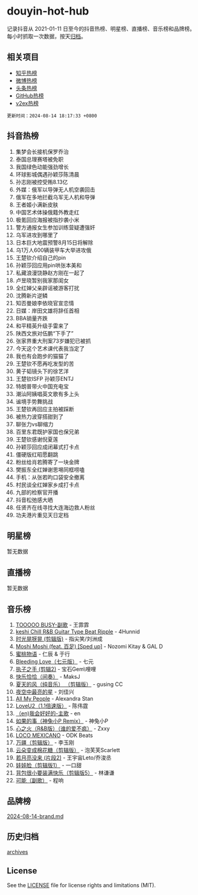 # douyin-hot-hub

记录抖音从 2021-01-11 日至今的抖音热榜、明星榜、直播榜、音乐榜和品牌榜。每小时抓取一次数据，按天[归档](archives)。

## 相关项目

- [知乎热榜](https://github.com/lonnyzhang423/zhihu-hot-hub)
- [微博热榜](https://github.com/lonnyzhang423/weibo-hot-hub)
- [头条热榜](https://github.com/lonnyzhang423/toutiao-hot-hub)
- [GitHub热榜](https://github.com/lonnyzhang423/github-hot-hub)
- [v2ex热榜](https://github.com/lonnyzhang423/v2ex-hot-hub)


`更新时间：2024-08-14 18:17:33 +0800`

## 抖音热榜

1. 集梦会长接机保罗乔治
1. 泰国总理赛塔被免职
1. 我国绿色动能强劲增长
1. 环球影城偶遇孙颖莎陈清晨
1. 孙志刚被控受贿8.13亿
1. 外媒：俄军以导弹无人机空袭回击
1. 俄军在多地拦截乌军无人机和导弹
1. 王者姬小满新皮肤
1. 中国艺术体操俄籍外教走红
1. 极氪回应海报被指抄袭小米
1. 警方通报女生参加训练营疑遭强奸
1. 乌军进攻到哪里了
1. 日本巨大地震预警8月15日将解除
1. 乌1万人600辆装甲车大举进攻俄
1. 王楚钦介绍自己的pin
1. 孙颖莎回应用pin哄张本美和
1. 私藏浪漫饶静赵方刚在一起了
1. 卢昱晓暂别我家那闺女
1. 全红婵父亲辟谣被游客打扰
1. 沈腾新片逆鳞
1. 知否曼娘李依晓官宣恋情
1. 日媒：岸田文雄将辞任首相
1. BBA销量齐跌
1. 和平精英升级手雷来了
1. 陕西文旅对伍鹏“下手了”
1. 张家界重大刑案73岁嫌犯已被抓
1. 今天这个艺术课代表我当定了
1. 我也有会跑步的猫猫了
1. 王楚钦不愿再吃发型的苦
1. 黄子韬镜头下的徐艺洋
1. 王楚钦ISFP 孙颖莎ENTJ
1. 特朗普带火中国充电宝
1. 潮汕阿姨唱英文歌有多上头
1. 谧境手势舞挑战
1. 王楚钦再回应主拍被踩断
1. 被热力波穿搭甜到了
1. 聊张力vs聊缩力
1. 百里东君既护家国也保兄弟
1. 王楚钦感谢倪夏莲
1. 孙颖莎回应成闭幕式打卡点
1. 僵硬版红昭愿翻跳
1. 粉丝给肖若腾寄了一块金牌
1. 樊振东全红婵谢思埸同框唠嗑
1. 手机：从张若昀口袋安全撤离
1. 村民谈全红婵家乡成打卡点
1. 九部的检察官开播
1. 抖音松弛感大晒
1. 任贤齐在线寻找大连海边救人粉丝
1. 功夫港片重见天日定档

## 明星榜

暂无数据

## 直播榜

暂无数据

## 音乐榜

1. [TOOOOO BUSY-副歌](https://sf5-hl-cdn-tos.douyinstatic.com/obj/tos-cn-ve-2774/o0fmjGZetNDjSM5EimFs2QlzBg30YgByJMRQrC) - 王霏霏
1. [keshi Chill R&B Guitar Type Beat Ripple](https://sf5-hl-cdn-tos.douyinstatic.com/obj/tos-cn-ve-2774/okQIfmitAB3HpgZQo0YCEFEACcDhQngn0fkFIC) - 4Hunnid
1. [时光晃呀晃 (剪辑版)](https://sf5-hl-cdn-tos.douyinstatic.com/obj/tos-cn-ve-2774/o8ACeQem3gwI1x3GIYGAfKG0LJebKFRJDwRwyW) - 指尖笑/刘洲成
1. [Moshi Moshi (feat. 百足) [Sped up]](https://sf5-hl-cdn-tos.douyinstatic.com/obj/tos-cn-ve-2774/ocCPFQcXJLeroaIdQLIGAoeeYM3OAUYGDguHXz) - Nozomi Kitay & GAL D
1. [蜜桃物语](https://sf3-cdn-tos.douyinstatic.com/obj/tos-cn-ve-2774/oIhOSCZtIACtYU4XQkngiW9kCBfVD1Fz9IYeqL) - 仁辰 & 于行
1. [Bleeding Love（七元版）](https://sf5-hl-cdn-tos.douyinstatic.com/obj/tos-cn-ve-2774/oEgC9eZFHQ1MfSRnrfkzFp8AayDWqAQMABBgUs) - 七元
1. [执子之手 (剪辑2)](https://sf3-cdn-tos.douyinstatic.com/obj/tos-cn-ve-2774/oUoZLQjCc31XzqsBnBQUNgeKtYPBcgbFDwtfcu) - 宝石Gem\哩哩
1. [快乐恰恰（间奏）](https://sf3-cdn-tos.douyinstatic.com/obj/tos-cn-ve-2774/oMesum3HvWQXJxuMFeVYzf54o2QzH5aEBPOCAn) - MaksJ
1. [夏天的风（纯音乐） （剪辑版）](https://sf5-hl-cdn-tos.douyinstatic.com/obj/tos-cn-ve-2774/oUzLjBZZFQAoNRmGokEeD5zfQCObp6UeFAnTa6) - gusing CC
1. [夜空中最亮的星](https://sf5-hl-cdn-tos.douyinstatic.com/obj/tos-cn-ve-2774/o4IfgGwqqnFeXEMGaS8JBzJAdayAaCeoxqbjCD) - 刘佳兴
1. [All My People](https://sf5-hl-cdn-tos.douyinstatic.com/obj/tos-cn-ve-2774/c7773e6b7c3f4bd9b26cd85b0cfa4eff) - Alexandra Stan
1. [LoveU2（1.1倍速版）](https://sf5-hl-cdn-tos.douyinstatic.com/obj/tos-cn-ve-2774/oQMeDffLaEmgMwgCOEMAFCI6INzoFPgWdD0rsa) - 陈伟霆
1. [（en)我会好好的-主歌](https://sf3-cdn-tos.douyinstatic.com/obj/tos-cn-ve-2774/oUrYpIdrvCbA8m8yAZjbMWjUkL6tiinWMkBTs) - en
1. [如果的事（神兔小P Remix）](https://sf5-hl-cdn-tos.douyinstatic.com/obj/tos-cn-ve-2774/okHtAffz3g4ZB0BMQn9iC9BC6AciI3xCmgQTqt) - 神兔小P
1. [心之火（R&B版）（谁的爱不疯）](https://sf5-hl-cdn-tos.douyinstatic.com/obj/tos-cn-ve-2774/okemkEDaIBBE3OosftCgMxlFkLQZRw37t36ZQv) - Zxxy
1. [LOCO MEXICANO](https://sf3-cdn-tos.douyinstatic.com/obj/tos-cn-ve-2774/owxVoxJorA4ILBfsMAjU6t7O1xW9w0tS7EYzh6) - ODK Beats
1. [万疆（剪辑版）](https://sf5-hl-cdn-tos.douyinstatic.com/obj/tos-cn-ve-2774/ooG7oVgFlDTelKCjCsTTobQvbdtj1BBQXnfZd8) - 李玉刚
1. [云朵变成棉花糖（剪辑版）](https://sf3-cdn-tos.douyinstatic.com/obj/tos-cn-ve-2774/o8LC84GQLALFfXeyJmh8KE61byVQYMMeAZLfEI) - 泡芙芙Scarlett
1. [若月亮没来 (片段2)](https://sf5-hl-cdn-tos.douyinstatic.com/obj/tos-cn-ve-2774/ocQavLLjkCOeDxGyYeIMGgNAIwJ0QXE1Ve3Fzv) - 王宇宙Leto/乔浚丞
1. [娃娃脸（剪辑版1）](https://sf5-hl-cdn-tos.douyinstatic.com/obj/tos-cn-ve-2774/oIimSCgQoNUePTAZ1Ba7TeADY4KetGYsVFeaaB) - 一口甜
1. [背包很小要装满快乐（剪辑版5）](https://sf5-hl-cdn-tos.douyinstatic.com/obj/tos-cn-ve-2774/oUqSJIiBjw2pxsBAiQRmkbZGJrlGCMBPpIW90) - 林谦谦
1. [可能（副歌）](https://sf5-hl-cdn-tos.douyinstatic.com/obj/tos-cn-ve-2774/cde1731888894259b333569393c2fb51) - 程响

## 品牌榜

[2024-08-14-brand.md](archives/2024-08-14-brand.md)

## 历史归档

[archives](archives)

## License

See the [LICENSE](LICENSE) file for license rights and limitations (MIT).
